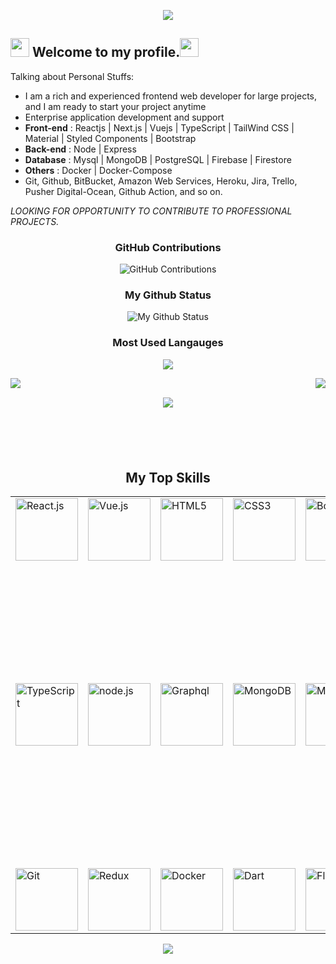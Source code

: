 

<p align="center">
    <img src="https://github-profile-trophy.vercel.app/?username=Unshack&row=1&column=7&theme=gruvbox&margin-w=15&margin-h=15"/>
</p>

## <img src="https://raw.githubusercontent.com/iampavangandhi/iampavangandhi/master/gifs/Hi.gif" width="30px"> Welcome to my profile.<img src="https://raw.githubusercontent.com/iampavangandhi/iampavangandhi/master/gifs/Hi.gif" width="30px">

<!-- Main developer of [Scouting](https://scoutinglab.pro/) | [XPendpay](http://xpendpay.com//) | [SPS Cloud](https://spscloud.io/) -->

Talking about Personal Stuffs:

- I am a rich and experienced frontend web developer for large projects, and I am ready to start your project anytime
- Enterprise application development and support
- <b>Front-end</b> : Reactjs | Next.js | Vuejs | TypeScript | TailWind CSS | Material | Styled Components | Bootstrap 
- <b>Back-end</b> : Node | Express 
- <b>Database</b> : Mysql | MongoDB | PostgreSQL | Firebase | Firestore
- <b>Others</b> : Docker | Docker-Compose 
- Git, Github, BitBucket, Amazon Web Services, Heroku, Jira, Trello, Pusher Digital-Ocean, Github Action, and so on.

<i>LOOKING FOR OPPORTUNITY TO CONTRIBUTE TO PROFESSIONAL PROJECTS.</i>

<div align="center">
    
### GitHub Contributions
    
![GitHub Contributions](https://github-readme-streak-stats.herokuapp.com/?&theme=ayu-mirage&user=Unshack)

### My Github Status
![My Github Status](https://github-readme-stats.vercel.app/api?username=Unshack&count_private=true&show_icons=true&theme=ayu-mirage)
<br/>
### Most Used Langauges    
![](https://github-readme-stats.vercel.app/api/top-langs/?username=Unshack&layout=compact&theme=ayu-mirage&langs_count=8)




<div>
    <img align="left" src="https://visitor-badge.laobi.icu/badge?page_id=Unshack.Unshack" />
    <img align="right" src="https://img.shields.io/github/followers/Unshack?label=Follow&style=social" />
</div>
</br>

<div align="center">
    
![](https://readme-typing-svg.herokuapp.com/?lines=Frontend%20Web%20Developer;Backend%20Engineer;Frontend%20Expert;React%20Master;2%2B%20years%20of%20coding%20experience;Always%20learning%20new%20techs&font=Pacifico&center=true&width=650&height=120&color=37b39a&vCenter=true&size=45%22)


<h2 font-weight="bold" style="display: block; text-align: center; margin-top: 100px;">My Top Skills</h2>
<table>
    <tr>
        <td><img src="https://www.vectorlogo.zone/logos/reactjs/reactjs-icon.svg" title="React" width="100" alt="React.js"></td>
        <td><img src="https://www.vectorlogo.zone/logos/vuejs/vuejs-icon.svg" title="Vue" width="100" alt="Vue.js"></td>
        <td><img src="https://img.icons8.com/color/2x/html-5.png" title="HTML5" width="100" alt="HTML5"></td>
        <td><img src="https://img.icons8.com/color/2x/css3.png" title="CSS3" width="100" alt="CSS3"></td>
        <td><img src="https://img.icons8.com/color/2x/bootstrap.png" title="Bootstrap" width="100" alt="Bootstrap"></td>
        <td><img src="https://img.icons8.com/color/2x/sass.png" title="Sass" width="100" alt="Sass"></td>
        <td><img src="https://img.icons8.com/nolan/2x/javascript.png" title="JavaScript" width="100" alt="JavaScript"></td>
        <td><img src="https://upload.vectorlogo.zone/logos/nextjs/images/abcffb25-b56d-475f-9c82-26818776dc33.svg" title="Vue" width="100" alt="Vue.js"></td>
    </tr>
    <tr>
        <td><img src="https://img.icons8.com/color/2x/typescript.png" title="TypeScript" width="100" alt="TypeScript"></td>
        <td><img src="https://img.icons8.com/color/2x/nodejs.png" title="Node.js" width="100" alt="node.js"></td>
        <td><img src="https://www.vectorlogo.zone/logos/graphql/graphql-icon.svg" title="Graphql" width="100" alt="Graphql"></td>
        <td><img src="https://cdn.iconscout.com/icon/free/png-128/mongodb-4-1175139.png" title="MongoDB" width="100" alt="MongoDB"></td>
        <td><img src="https://cdn.iconscout.com/icon/free/png-64/mysql-18-1174938.png" title="MySQL" width="100" alt="MySQL"></td>
        <td><img width="480" height="480" src="https://img.icons8.com/offices/480/php-logo.png" alt="php-logo"/></td>
        <td><img src="https://img.icons8.com/color/2x/postgreesql.png" title="PostgreSQL" width="100" alt="PostgreSQL"></td>
    </tr>
    <tr>
        <td><img src="https://img.icons8.com/nolan/2x/github.png" title="Git" width="100" alt="Git"></td>
        <td><img src="https://www.theconsolelogs.com/react/redux.svg" title="Redux" width="100" alt="Redux"></td>
        <td><img src="https://www.vectorlogo.zone/logos/docker/docker-icon.svg" title="Docker" width="100" alt="Docker"></td>
        <td><img src="https://www.vectorlogo.zone/logos/dartlang/dartlang-icon.svg" title="Dart" width="100" alt="Dart"></td>
        <td><img src="https://www.vectorlogo.zone/logos/flutterio/flutterio-icon.svg" title="Flutter" width="100" alt="Flutter"></td>
        <td><img src="https://www.vectorlogo.zone/logos/git-scm/git-scm-icon.svg" title="GitLab" width="100" alt="GitLab"></td>
        <td><img src="https://img.icons8.com/color/452/amazon-web-services.png" title="Amazon Web Service" width="100" alt="Amazon Web Service"></td>
    </tr>
</table>

![](./gifs/code.gif)
